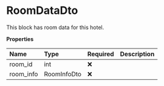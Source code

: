 # RoomDataDto

This block has room data for this hotel.

**Properties**

| Name      | Type        | Required | Description |
| :-------- | :---------- | :------- | :---------- |
| room_id   | int         | ❌       |             |
| room_info | RoomInfoDto | ❌       |             |

<!-- This file was generated by liblab | https://liblab.com/ -->
